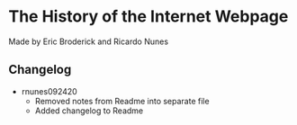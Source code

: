 # The History of the Internet Webpage
Made by Eric Broderick and Ricardo Nunes

## Changelog
  * rnunes092420
    * Removed notes from Readme into separate file
    * Added changelog to Readme
